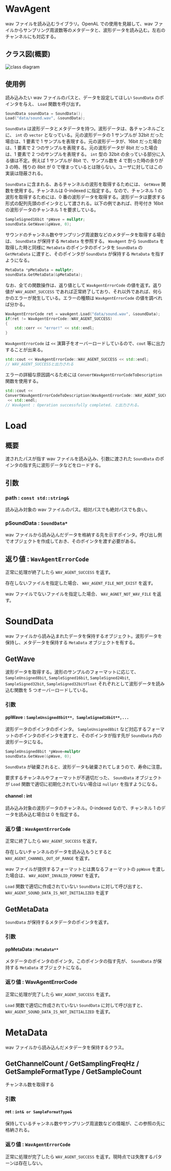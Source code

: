 ﻿# WavAgent

wav ファイルを読み込むライブラリ。OpenAL での使用を見越して、wav ファイルからサンプリング周波数等のメタデータと、波形データを読み込む。左右のチャンネルにも対応する。

## クラス図(概要)

![class diagram](design/WavAgentClassDiagram.png)

## 使用例

読み込みたい wav ファイルのパスと、データを設定してほしい `SoundData` のポインタを与え、 `Load` 関数を呼び出す。

```C++
SoundData soundData = SoundData();
Load("data/sound.wav", &soundData);
```

`SoundData` は波形データとメタデータを持つ。波形データは、各チャンネルごとに、 `int` の `vector` となっている。元の波形データの 1 サンプルが 32bit だった場合は、1 要素で 1 サンプルを表現する。元の波形データが、16bit だった場合は、1 要素で 2 つのサンプルを表現する。元の波形データが 8bit だった場合は、1 要素で 2 つのサンプルを表現する。 `int` 型の 32bit の余っている部分に入る値は不定。例えば 1 サンプルが 8bit で、サンプル数を 4 で割った時の余りが 3 の時、残りの 8bit が 0 で埋まっているとは限らない。ユーザに対してはこの実装は隠蔽される。

`SoundData` に含まれる、あるチャンネルの波形を取得するためには、 `GetWave` 関数を使用する。チャンネルは 0-indexed に指定する。なので、チャンネル 1 の波形を取得するためには、0 番の波形データを取得する。波形データは要求する形式の配列先頭のポインタとして渡される。以下の例であれば、符号付き 16bit の波形データのチャンネル 1 を要求している。

```C++
SampleSigned16bit *pWave = nullptr;
soundData.GetWave(&pWave, 0);
```

サウンドのチャンネル数やサンプリング周波数などのメタデータを取得する場合は、 `SoundData` が保持する `MetaData` を参照する。 `WavAgent` から `SoundData` を取得した時と同様に `MetaData` のポインタのポインタを `SoundData` の `GetMetaData` に渡すと、そのポインタが `SoundData` が保持する `MetaData` を指すようになる。

```C++
MetaData *pMetaData = nullptr;
soundData.GetMetaData(&pMetaData);
```

なお、全ての関数操作は、返り値として `WavAgentErrorCode` の値を返す。返り値が `WAV_AGENT_SUCCESS` であれば正常終了しており、それ以外であれば、何らかのエラーが発生している。エラーの種類は `WavAgentErrorCode` の値を調べれば分かる。

```C++
WavAgentErrorCode ret = wavAgent.Load("data/sound.wav", &soundData);
if(ret != WavAgentErrorCode::WAV_AGENT_SUCCESS)
{
    std::cerr << "error!" << std::endl;
}
```

`WavAgentErrorCode` は `<<` 演算子をオーバーロードしているので、`cout` 等に出力することが出来る。

```C++
std::cout << WavAgentErrorCode::WAV_AGENT_SUCCESS << std::endl;
// WAV_AGENT_SUCCESSと出力される
```

エラーの詳細な原因調べるためには `ConvertWavAgentErrorCodeToDescription` 関数を使用する。

```C++
std::cout <<
ConvertWavAgentErrorCodeToDescription(WavAgentErrorCode::WAV_AGENT_SUCCESS)
 << std::endl;
// WavAgent : Operation successfully completed. と出力される。
```

# Load

## 概要

渡されたパスが指す wav ファイルを読み込み、引数に渡された `SoundData` のポインタの指す先に波形データなどをロードする。

## 引数

### path : `const std::string&`

読み込み対象の wav ファイルのパス。相対パスでも絶対パスでも良い。

### pSoundData : `SoundData*`

wav ファイルから読み込んだデータを格納する先を示すポインタ。呼び出し側でオブジェクトを作成しておき、そのポインタを渡す必要がある。

## 返り値 : `WavAgentErrorCode`

正常に処理が終了したら `WAV_AGENT_SUCCESS` を返す。

存在しないファイルを指定した場合、 `WAV_AGENT_FILE_NOT_EXIST` を返す。

wav ファイルでないファイルを指定した場合、 `WAV_AGNET_NOT_WAV_FILE` を返す。

# SoundData

wav ファイルから読み込まれたデータを保持するオブジェクト。波形データを保持し、メタデータを保持する `MetaData` オブジェクトを有する。

## GetWave

波形データを取得する。波形のサンプルのフォーマットに応じて、 `SampleUnsigned8bit`, `SampleSigned16bit`, `SampleSigned24bit`, `SampleSigned32bit`, `SampleSigned32bitFloat` それぞれとして波形データを読み込む関数を 5 つオーバーロードしている。

### 引数

#### ppWave : `SampleUnsigned8bit**, SampleSigned16bit**,...`

波形データのポインタのポインタ。 `SampleUnsigned8bit` など対応するフォーマットのポインタのポインタを渡すと、そのポインタが指す先が `SoundData` 内の波形データになる。

```c++
SampleUnsigned8bit *pWave=nullptr
soundData.GetWave(&pWave, 0);
```

`SoundData` が破棄されると、波形データも破棄されてしまうので、寿命に注意。

要求するチャンネルやフォーマットが不適切だった、 `SoundData` オブジェクトが `Load` 関数で適切に初期化されていない場合は `nullptr` を指すようになる。

#### channel : int

読み込み対象の波形データのチャンネル。0-indexed なので、チャンネル 1 のデータを読み込む場合は 0 を指定する。

### 返り値 : `WavAgentErrorCode`

正常に終了したら `WAV_AGENT_SUCCESS` を返す。

存在しないチャンネルのデータを読み込もうとすると `WAV_AGENT_CHANNEL_OUT_OF_RANGE` を返す。

wav ファイルが提供するフォーマットとは異なるフォーマットの `ppWave` を渡した場合は、 `WAV_AGENT_INVALID_FORMAT` を返す。

`Load` 関数で適切に作成されていない `SoundData` に対して呼び出すと、 `WAV_AGENT_SOUND_DATA_IS_NOT_INITIALIZED` を返す

## GetMetaData

`SoundData` が保持するメタデータのポインタを返す。

### 引数

#### ppMetaData : `MetaData**`

メタデータのポインタのポインタ。このポインタの指す先が、 `SoundData` が保持する `MetaData` オブジェクトになる。

### 返り値 : WavAgentErrorCode

正常に処理が完了したら `WAV_AGENT_SUCCESS` を返す。

`Load` 関数で適切に作成されていない `SoundData` に対して呼び出すと、 `WAV_AGENT_SOUND_DATA_IS_NOT_INITIALIZED` を返す。

# MetaData

wav ファイルから読み込んだメタデータを保持するクラス。

## GetChannelCount / GetSamplingFreqHz / GetSampleFormatType / GetSampleCount

チャンネル数を取得する

### 引数

#### ret : `int& or SampleFormatType&`

保持しているチャンネル数やサンプリング周波数などの情報が、この参照の先に格納される。

### 返り値 : `WavAgentErrorCode`

正常に処理が完了したら `WAV_AGENT_SUCCESS` を返す。現時点では失敗するパターンは存在しない。
